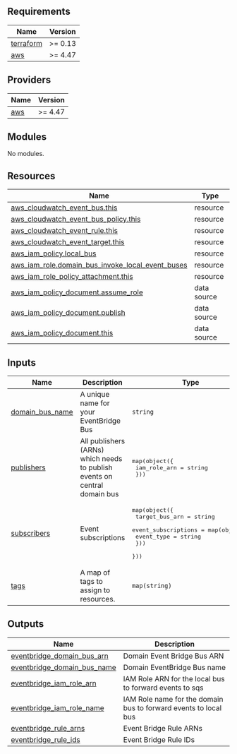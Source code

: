 <!-- BEGIN_TF_DOCS -->
## Requirements

| Name | Version |
|------|---------|
| <a name="requirement_terraform"></a> [terraform](#requirement\_terraform) | >= 0.13 |
| <a name="requirement_aws"></a> [aws](#requirement\_aws) | >= 4.47 |

## Providers

| Name | Version |
|------|---------|
| <a name="provider_aws"></a> [aws](#provider\_aws) | >= 4.47 |

## Modules

No modules.

## Resources

| Name | Type |
|------|------|
| [aws_cloudwatch_event_bus.this](https://registry.terraform.io/providers/hashicorp/aws/latest/docs/resources/cloudwatch_event_bus) | resource |
| [aws_cloudwatch_event_bus_policy.this](https://registry.terraform.io/providers/hashicorp/aws/latest/docs/resources/cloudwatch_event_bus_policy) | resource |
| [aws_cloudwatch_event_rule.this](https://registry.terraform.io/providers/hashicorp/aws/latest/docs/resources/cloudwatch_event_rule) | resource |
| [aws_cloudwatch_event_target.this](https://registry.terraform.io/providers/hashicorp/aws/latest/docs/resources/cloudwatch_event_target) | resource |
| [aws_iam_policy.local_bus](https://registry.terraform.io/providers/hashicorp/aws/latest/docs/resources/iam_policy) | resource |
| [aws_iam_role.domain_bus_invoke_local_event_buses](https://registry.terraform.io/providers/hashicorp/aws/latest/docs/resources/iam_role) | resource |
| [aws_iam_role_policy_attachment.this](https://registry.terraform.io/providers/hashicorp/aws/latest/docs/resources/iam_role_policy_attachment) | resource |
| [aws_iam_policy_document.assume_role](https://registry.terraform.io/providers/hashicorp/aws/latest/docs/data-sources/iam_policy_document) | data source |
| [aws_iam_policy_document.publish](https://registry.terraform.io/providers/hashicorp/aws/latest/docs/data-sources/iam_policy_document) | data source |
| [aws_iam_policy_document.this](https://registry.terraform.io/providers/hashicorp/aws/latest/docs/data-sources/iam_policy_document) | data source |

## Inputs

| Name | Description | Type | Default | Required |
|------|-------------|------|---------|:--------:|
| <a name="input_domain_bus_name"></a> [domain\_bus\_name](#input\_domain\_bus\_name) | A unique name for your EventBridge Bus | `string` | n/a | yes |
| <a name="input_publishers"></a> [publishers](#input\_publishers) | All publishers (ARNs) which needs to publish events on central domain bus | <pre>map(object({<br>    iam_role_arn = string<br>  }))</pre> | `{}` | no |
| <a name="input_subscribers"></a> [subscribers](#input\_subscribers) | Event subscriptions | <pre>map(object({<br>    target_bus_arn = string<br>    event_subscriptions = map(object({<br>      event_type    = string<br>    }))<br>  }))</pre> | `{}` | no |
| <a name="input_tags"></a> [tags](#input\_tags) | A map of tags to assign to resources. | `map(string)` | `{}` | no |

## Outputs

| Name | Description |
|------|-------------|
| <a name="output_eventbridge_domain_bus_arn"></a> [eventbridge\_domain\_bus\_arn](#output\_eventbridge\_domain\_bus\_arn) | Domain Event Bridge Bus ARN |
| <a name="output_eventbridge_domain_bus_name"></a> [eventbridge\_domain\_bus\_name](#output\_eventbridge\_domain\_bus\_name) | Domain EventBridge Bus name |
| <a name="output_eventbridge_iam_role_arn"></a> [eventbridge\_iam\_role\_arn](#output\_eventbridge\_iam\_role\_arn) | IAM Role ARN for the local bus to forward events to sqs |
| <a name="output_eventbridge_iam_role_name"></a> [eventbridge\_iam\_role\_name](#output\_eventbridge\_iam\_role\_name) | IAM Role name for the domain bus to forward events to local bus |
| <a name="output_eventbridge_rule_arns"></a> [eventbridge\_rule\_arns](#output\_eventbridge\_rule\_arns) | Event Bridge Rule ARNs |
| <a name="output_eventbridge_rule_ids"></a> [eventbridge\_rule\_ids](#output\_eventbridge\_rule\_ids) | Event Bridge Rule IDs |
<!-- END_TF_DOCS -->
